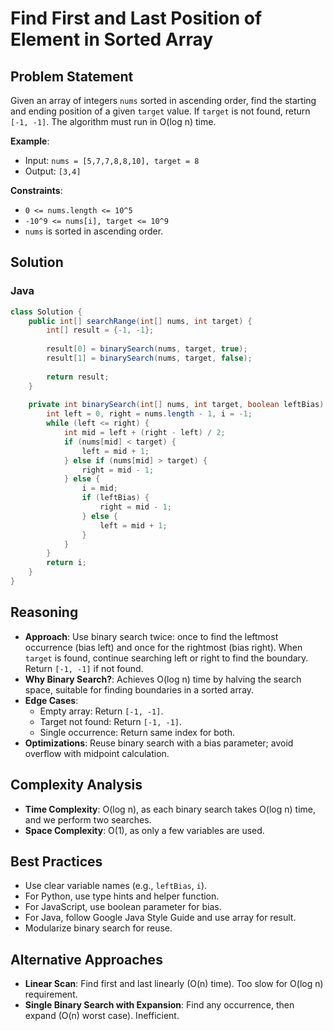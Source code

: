 # Find First and Last Position of Element in Sorted Array

## Problem Statement
Given an array of integers `nums` sorted in ascending order, find the starting and ending position of a given `target` value. If `target` is not found, return `[-1, -1]`. The algorithm must run in O(log n) time.

**Example**:
- Input: `nums = [5,7,7,8,8,10], target = 8`
- Output: `[3,4]`

**Constraints**:
- `0 <= nums.length <= 10^5`
- `-10^9 <= nums[i], target <= 10^9`
- `nums` is sorted in ascending order.

## Solution

### Java
```java
class Solution {
    public int[] searchRange(int[] nums, int target) {
        int[] result = {-1, -1};
        
        result[0] = binarySearch(nums, target, true);
        result[1] = binarySearch(nums, target, false);
        
        return result;
    }
    
    private int binarySearch(int[] nums, int target, boolean leftBias) {
        int left = 0, right = nums.length - 1, i = -1;
        while (left <= right) {
            int mid = left + (right - left) / 2;
            if (nums[mid] < target) {
                left = mid + 1;
            } else if (nums[mid] > target) {
                right = mid - 1;
            } else {
                i = mid;
                if (leftBias) {
                    right = mid - 1;
                } else {
                    left = mid + 1;
                }
            }
        }
        return i;
    }
}
```

## Reasoning
- **Approach**: Use binary search twice: once to find the leftmost occurrence (bias left) and once for the rightmost (bias right). When `target` is found, continue searching left or right to find the boundary. Return `[-1, -1]` if not found.
- **Why Binary Search?**: Achieves O(log n) time by halving the search space, suitable for finding boundaries in a sorted array.
- **Edge Cases**:
  - Empty array: Return `[-1, -1]`.
  - Target not found: Return `[-1, -1]`.
  - Single occurrence: Return same index for both.
- **Optimizations**: Reuse binary search with a bias parameter; avoid overflow with midpoint calculation.

## Complexity Analysis
- **Time Complexity**: O(log n), as each binary search takes O(log n) time, and we perform two searches.
- **Space Complexity**: O(1), as only a few variables are used.

## Best Practices
- Use clear variable names (e.g., `leftBias`, `i`).
- For Python, use type hints and helper function.
- For JavaScript, use boolean parameter for bias.
- For Java, follow Google Java Style Guide and use array for result.
- Modularize binary search for reuse.

## Alternative Approaches
- **Linear Scan**: Find first and last linearly (O(n) time). Too slow for O(log n) requirement.
- **Single Binary Search with Expansion**: Find any occurrence, then expand (O(n) worst case). Inefficient.